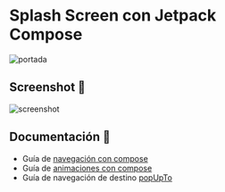 # Splash Screen con Jetpack Compose

![portada](https://raw.github.com/davidorellana98/splashscreen-jetpack-compose/main/app/src/main/res/drawable/portada_splashscreen.png)

## Screenshot 📱

![screenshot](https://raw.github.com/davidorellana98/splashscreen-jetpack-compose/main/app/src/main/res/drawable/animationgif.gif)

## Documentación 📃

- Guía de [navegación con compose](https://developer.android.com/jetpack/compose/navigation?hl=es-419 "navegación con compose")
- Guía de [animaciones con compose](https://developer.android.com/jetpack/compose/animation?hl=es-419 "animaciones con compose")
- Guía de navegación de destino [popUpTo](https://developer.android.com/guide/navigation/navigation-navigate?hl=es-419#pop "popUpTo")